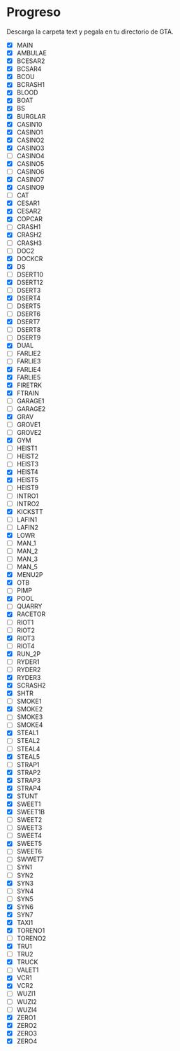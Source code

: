 # Progreso

Descarga la carpeta text y pegala en tu directorio de GTA.

- [X] MAIN
- [X] AMBULAE
- [X] BCESAR2
- [X] BCSAR4
- [X] BCOU
- [X] BCRASH1
- [X] BLOOD
- [X] BOAT
- [X] BS
- [X] BURGLAR
- [X] CASIN10
- [X] CASINO1
- [X] CASINO2
- [X] CASINO3
- [ ] CASINO4
- [X] CASINO5
- [ ] CASINO6
- [X] CASINO7
- [X] CASINO9
- [ ] CAT
- [X] CESAR1
- [X] CESAR2
- [X] COPCAR
- [ ] CRASH1
- [X] CRASH2
- [ ] CRASH3
- [ ] DOC2
- [X] DOCKCR
- [X] DS
- [ ] DSERT10
- [X] DSERT12
- [ ] DSERT3
- [X] DSERT4
- [ ] DSERT5
- [ ] DSERT6
- [X] DSERT7
- [ ] DSERT8
- [ ] DSERT9
- [X] DUAL
- [ ] FARLIE2
- [ ] FARLIE3
- [X] FARLIE4
- [X] FARLIE5
- [X] FIRETRK
- [X] FTRAIN
- [ ] GARAGE1
- [ ] GARAGE2
- [X] GRAV
- [ ] GROVE1
- [ ] GROVE2
- [X] GYM
- [ ] HEIST1
- [ ] HEIST2
- [ ] HEIST3
- [X] HEIST4
- [X] HEIST5
- [ ] HEIST9
- [ ] INTRO1
- [ ] INTRO2
- [X] KICKSTT
- [ ] LAFIN1
- [ ] LAFIN2
- [X] LOWR
- [ ] MAN_1
- [ ] MAN_2
- [ ] MAN_3
- [ ] MAN_5
- [X] MENU2P
- [X] OTB
- [ ] PIMP
- [X] POOL
- [ ] QUARRY
- [X] RACETOR
- [ ] RIOT1
- [ ] RIOT2
- [X] RIOT3
- [ ] RIOT4
- [X] RUN_2P
- [ ] RYDER1
- [ ] RYDER2
- [X] RYDER3
- [X] SCRASH2
- [X] SHTR
- [ ] SMOKE1
- [X] SMOKE2
- [ ] SMOKE3
- [ ] SMOKE4
- [X] STEAL1
- [ ] STEAL2
- [ ] STEAL4
- [X] STEAL5
- [ ] STRAP1
- [X] STRAP2
- [X] STRAP3
- [X] STRAP4
- [X] STUNT
- [X] SWEET1
- [X] SWEET1B
- [ ] SWEET2
- [ ] SWEET3
- [ ] SWEET4
- [X] SWEET5
- [ ] SWEET6
- [ ] SWWET7
- [ ] SYN1
- [ ] SYN2
- [X] SYN3
- [ ] SYN4
- [ ] SYN5
- [X] SYN6
- [X] SYN7
- [X] TAXI1
- [X] TORENO1
- [ ] TORENO2
- [X] TRU1
- [ ] TRU2
- [X] TRUCK
- [ ] VALET1
- [X] VCR1
- [X] VCR2
- [ ] WUZI1
- [ ] WUZI2
- [ ] WUZI4
- [X] ZERO1
- [X] ZERO2
- [X] ZERO3
- [X] ZERO4